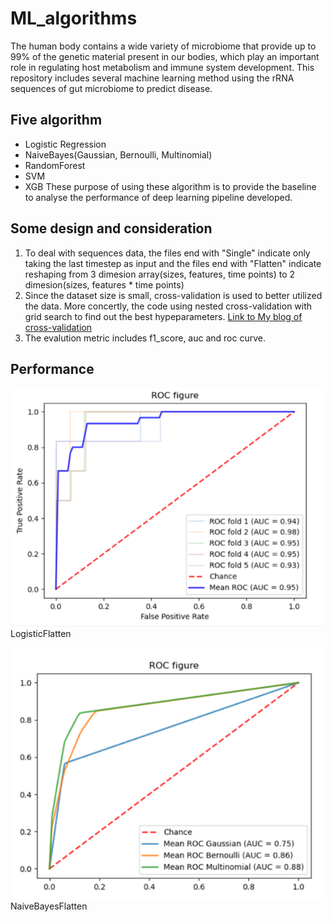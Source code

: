 # ML_algorithms
The human body contains a wide variety of microbiome that provide up to 99% of the genetic material present in our bodies, which play an important role in regulating host metabolism and immune system development. This repository includes several machine learning method using the rRNA sequences of gut microbiome to predict disease.


## Five algorithm
 - Logistic Regression
 - NaiveBayes(Gaussian, Bernoulli, Multinomial)
 - RandomForest
 - SVM
 - XGB
These purpose of using these algorithm is to provide the baseline to analyse the performance of deep learning pipeline developed.


## Some design and consideration
 1. To deal with sequences data, the files end with "Single" indicate only taking the last timestep as input and the files end with "Flatten" indicate reshaping from 3 dimesion array(sizes, features, time points) to 2 dimesion(sizes, features * time points)
 2. Since the dataset size is small, cross-validation is used to better
    utilized the data. More concertly, the code using nested
    cross-validation with grid search to find out the best
    hypeparameters. [Link to My blog of cross-validation](https://blog.csdn.net/Aren8/article/details/115479877)
 3. The evalution metric includes f1_score, auc and roc curve.
 
 ## Performance
![img1](./result/图片1.png)
LogisticFlatten

![img2](./result/图片2.png)
NaiveBayesFlatten
